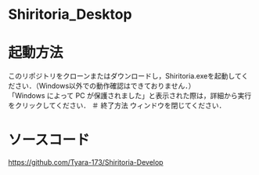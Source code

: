 # Shiritoria_Desktop
# 起動方法
このリポジトリをクローンまたはダウンロードし，Shiritoria.exeを起動してください．（Windows以外での動作確認はできておりません．）<br>
「Windows によって PC が保護されました」と表示された際は，詳細から実行をクリックしてください．
＃ 終了方法
ウィンドウを閉じてください．
# ソースコード
https://github.com/Tyara-173/Shiritoria-Develop
